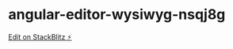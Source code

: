 # angular-editor-wysiwyg-nsqj8g

[Edit on StackBlitz ⚡️](https://stackblitz.com/edit/angular-editor-wysiwyg-nsqj8g)